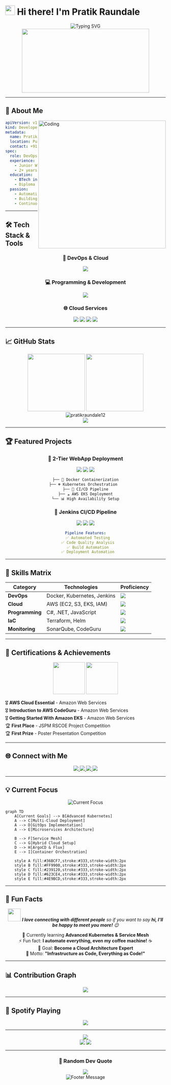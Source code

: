 # <img src="https://raw.githubusercontent.com/MartinHeinz/MartinHeinz/master/wave.gif" width="30px" height="30px" /> Hi there! I'm Pratik Raundale

<div align="center">
  <img src="https://readme-typing-svg.demolab.com?font=Fira+Code&size=24&duration=3000&pause=500&color=36BCF7&center=true&vCenter=true&width=600&lines=DevOps+Engineer+%7C+Cloud+Enthusiast;Kubernetes+%7C+Docker+%7C+AWS+Expert;CI%2FCD+Pipeline+Specialist;.NET+Developer+%7C+Infrastructure+as+Code" alt="Typing SVG" />
</div>

<div align="center">
  <img src="https://github.com/abhisheknaiidu/abhisheknaiidu/blob/master/code.gif?raw=true" width="400" height="200"/>
</div>

---

## 🚀 About Me

<img align="right" alt="Coding" width="400" src="https://cdn.dribbble.com/users/1162077/screenshots/3848914/programmer.gif">

```yaml
apiVersion: v1
kind: Developer
metadata:
  name: Pratik Raundale
  location: Pune, MH 411033
  contact: +91 9359161785
spec:
  role: DevOps Engineer & Cloud Enthusiast
  experience: 
    - Junior Web Developer at Jai Electricals And Contractors
    - 2+ years in DevOps and Cloud Technologies
  education:
    - BTech in Electronics & Telecommunication (CGPA: 8/10)
    - Diploma in Electronics & Telecommunication (85.59%)
  passion: 
    - Automating everything possible
    - Building scalable cloud infrastructure
    - Continuous learning and innovation
```

---

## 🛠️ Tech Stack & Tools

<div align="center">

### 🔧 DevOps & Cloud
<img src="https://skillicons.dev/icons?i=docker,kubernetes,aws,terraform,jenkins,git,github,linux" />

### 💻 Programming & Development
<img src="https://skillicons.dev/icons?i=cs,dotnet,html,css,js,mysql,bash" />

### 🌐 Cloud Services
<img src="https://img.shields.io/badge/AWS-232F3E?style=for-the-badge&logo=amazon-aws&logoColor=white" />
<img src="https://img.shields.io/badge/EC2-FF9900?style=for-the-badge&logo=amazon-ec2&logoColor=white" />
<img src="https://img.shields.io/badge/S3-569A31?style=for-the-badge&logo=amazon-s3&logoColor=white" />
<img src="https://img.shields.io/badge/EKS-FF9900?style=for-the-badge&logo=amazon-eks&logoColor=white" />

</div>

---

## 📈 GitHub Stats

<div align="center">
  <img height="180em" src="https://github-readme-stats.vercel.app/api?username=pratikraundale12&show_icons=true&theme=tokyonight&include_all_commits=true&count_private=true"/>
  <img height="180em" src="https://github-readme-stats.vercel.app/api/top-langs/?username=pratikraundale12&layout=compact&langs_count=7&theme=tokyonight"/>
</div>

<div align="center">
  <img src="https://github-readme-streak-stats.herokuapp.com/?user=pratikraundale12&theme=tokyonight" alt="pratikraundale12" />
</div>

<div align="center">
  <img src="https://github-readme-activity-graph.vercel.app/graph?username=pratikraundale12&theme=tokyo-night&hide_border=true" />
</div>

---

## 🏆 Featured Projects

<div align="center">

### 🌟 2-Tier WebApp Deployment
<img src="https://img.shields.io/badge/Docker-2496ED?style=for-the-badge&logo=docker&logoColor=white" />
<img src="https://img.shields.io/badge/Kubernetes-326CE5?style=for-the-badge&logo=kubernetes&logoColor=white" />
<img src="https://img.shields.io/badge/AWS-232F3E?style=for-the-badge&logo=amazon-aws&logoColor=white" />

```bash
├── 🐳 Docker Containerization
├── ☸️ Kubernetes Orchestration  
├── 🔄 CI/CD Pipeline
├── ☁️ AWS EKS Deployment
└── 📊 High Availability Setup
```

### 🔧 Jenkins CI/CD Pipeline
<img src="https://img.shields.io/badge/Jenkins-D24939?style=for-the-badge&logo=jenkins&logoColor=white" />
<img src="https://img.shields.io/badge/SonarQube-4E9BCD?style=for-the-badge&logo=sonarqube&logoColor=white" />
<img src="https://img.shields.io/badge/Maven-C71A36?style=for-the-badge&logo=apache-maven&logoColor=white" />

```yaml
Pipeline Features:
  ✅ Automated Testing
  ✅ Code Quality Analysis
  ✅ Build Automation
  ✅ Deployment Automation
```

</div>

---

## 🎯 Skills Matrix

<div align="center">

| Category | Technologies | Proficiency |
|----------|-------------|-------------|
| **DevOps** | Docker, Kubernetes, Jenkins | <img src="https://progress-bar.dev/85/?title=Expert&color=36BCF7" /> |
| **Cloud** | AWS (EC2, S3, EKS, IAM) | <img src="https://progress-bar.dev/80/?title=Advanced&color=FF9900" /> |
| **Programming** | C#, .NET, JavaScript | <img src="https://progress-bar.dev/75/?title=Proficient&color=239120" /> |
| **IaC** | Terraform, Helm | <img src="https://progress-bar.dev/70/?title=Intermediate&color=623CE4" /> |
| **Monitoring** | SonarQube, CodeGuru | <img src="https://progress-bar.dev/75/?title=Proficient&color=4E9BCD" /> |

</div>

---

## 🏅 Certifications & Achievements

<div align="center">
  <img src="https://images.credly.com/images/00634f82-b07f-4bbd-a6bb-53de397fc3a6/image.png" width="100" height="100" />
  <img src="https://images.credly.com/images/0e284c3f-5164-4b21-8660-0d84737941bc/image.png" width="100" height="100" />
</div>

🎖️ **AWS Cloud Essential** - Amazon Web Services  
🎖️ **Introduction to AWS CodeGuru** - Amazon Web Services  
🎖️ **Getting Started With Amazon EKS** - Amazon Web Services  
🏆 **First Place** - JSPM RSCOE Project Competition  
🏆 **First Prize** - Poster Presentation Competition  

---

## 🌐 Connect with Me

<div align="center">
  <a href="https://www.linkedin.com/in/pratik-raundale-953bb61b4/">
    <img src="https://img.shields.io/badge/LinkedIn-0077B5?style=for-the-badge&logo=linkedin&logoColor=white" />
  </a>
  <a href="https://github.com/pratikraundale12">
    <img src="https://img.shields.io/badge/GitHub-100000?style=for-the-badge&logo=github&logoColor=white" />
  </a>
  <a href="https://pratikraundale.netlify.app/">
    <img src="https://img.shields.io/badge/Portfolio-FF5722?style=for-the-badge&logo=todoist&logoColor=white" />
  </a>
  <a href="mailto:pratikraundale12@gmail.com">
    <img src="https://img.shields.io/badge/Email-D14836?style=for-the-badge&logo=gmail&logoColor=white" />
  </a>
</div>

---

## 💡 Current Focus

<div align="center">
  <img src="https://readme-typing-svg.demolab.com?font=Fira+Code&size=18&duration=2000&pause=1000&color=36BCF7&center=true&vCenter=true&width=600&lines=🔍+Exploring+Advanced+Kubernetes+Patterns;🚀+Building+Scalable+Cloud+Infrastructure;🔧+Mastering+Infrastructure+as+Code;📊+Implementing+DevOps+Best+Practices;🌟+Contributing+to+Open+Source+Projects" alt="Current Focus" />
</div>

```mermaid
graph TD
    A[Current Goals] --> B[Advanced Kubernetes]
    A --> C[Multi-Cloud Deployment]
    A --> D[GitOps Implementation]
    A --> E[Microservices Architecture]
    
    B --> F[Service Mesh]
    C --> G[Hybrid Cloud Setup]
    D --> H[ArgoCD & Flux]
    E --> I[Container Orchestration]
    
    style A fill:#36BCF7,stroke:#333,stroke-width:2px
    style B fill:#FF9900,stroke:#333,stroke-width:2px
    style C fill:#239120,stroke:#333,stroke-width:2px
    style D fill:#623CE4,stroke:#333,stroke-width:2px
    style E fill:#4E9BCD,stroke:#333,stroke-width:2px
```

---

## 🎨 Fun Facts

<div align="center">
  <img src="https://media.giphy.com/media/LnQjpWaON8nhr21vNW/giphy.gif" width="40"> <em><b>I love connecting with different people</b> so if you want to say <b>hi, I'll be happy to meet you more!</b> 😊</em>
</div>

<div align="center">
  
  🌱 Currently learning **Advanced Kubernetes & Service Mesh**  
  ⚡ Fun fact: **I automate everything, even my coffee machine!** ☕  
  🎯 Goal: **Become a Cloud Architecture Expert**  
  🚀 Motto: **"Infrastructure as Code, Everything as Code!"**  
  
</div>

---

## 📊 Contribution Graph

<div align="center">
  <img src="https://github-readme-activity-graph.vercel.app/graph?username=pratikraundale12&theme=react-dark&hide_border=true&area=true" />
</div>

---

## 🎵 Spotify Playing

<div align="center">
  <img src="https://spotify-github-profile.vercel.app/api/spotify?background_color=0d1117&border_color=ffffff&limit=5" />
</div>

---

<div align="center">
  <img src="https://capsule-render.vercel.app/api?type=waving&color=gradient&height=100&section=footer&text=Thanks%20for%20visiting!&fontSize=16&fontAlign=70&fontAlignY=40&fontColor=ffffff" />
</div>

<div align="center">
  <img src="https://komarev.com/ghpvc/?username=pratikraundale12&color=blueviolet&style=flat-square&label=Profile+Views" />
  <img src="https://img.shields.io/github/followers/pratikraundale12?style=flat-square&color=blue&label=Followers" />
</div>

---

<div align="center">
  <h3>💭 Random Dev Quote</h3>
  <img src="https://quotes-github-readme.vercel.app/api?type=horizontal&theme=tokyonight" />
</div>

<div align="center">
  <img src="https://readme-typing-svg.demolab.com?font=Fira+Code&size=12&duration=4000&pause=1000&color=36BCF7&center=true&vCenter=true&width=600&lines=⭐+Star+some+repositories+if+you+find+them+interesting!;🔗+Let's+connect+and+build+something+amazing+together!;🚀+Always+open+to+collaboration+and+new+opportunities!" alt="Footer Message" />
</div>
